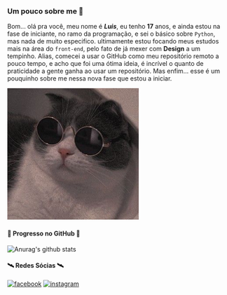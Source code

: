 ### Um pouco sobre me :yellow_heart:

 Bom... olá pra você, meu nome é ***Luis***, eu tenho **17** anos, e ainda estou na fase de iniciante, no ramo da
 programação, e sei o básico sobre `Python`, mas nada de muito especifico. ultimamente estou focando
 meus estudos mais na área do `front-end`, pelo fato de já mexer com **Design** a um tempinho.
 Alias, comecei a usar o GitHub como meu repositório remoto a pouco tempo, e acho que foi uma ótima
 ideia, é incrível o quanto de praticidade a gente ganha ao usar um repositório.  Mas enfim... esse é um
 pouquinho sobre me nessa nova fase que estou a iniciar.       

![img](https://raw.githubusercontent.com/NiziulLuizin/NiziulLuizin/main/a44a6dcb281f73a187d68f42d09a0c96.jpg)  



#### :arrow_down_small: Progresso no GitHub :arrow_down_small:

![Anurag's github stats](https://github-readme-stats.vercel.app/api?username=NiziulLuizin&show_icons=true&theme=radical) 


#### :artificial_satellite: Redes Sócias :artificial_satellite:
[<img src='https://cdn.jsdelivr.net/npm/simple-icons@3.0.1/icons/facebook.svg' alt='facebook' height='40'>](https://www.facebook.com/luis.rodrigo.73113) [<img src='https://cdn.jsdelivr.net/npm/simple-icons@3.0.1/icons/instagram.svg' alt='instagram' height='40'>](https://www.instagram.com/luizinniziul/)   












  
